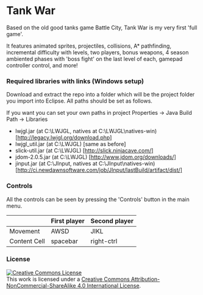 # Tank War

Based on the old good tanks game Battle City, Tank War is my very first 'full game'. 

It features animated sprites, projectiles, collisions, A* pathfinding, incremental difficulty with levels,
two players, bonus weapons, 4 season ambiented phases with 'boss fight' on the last level of each, 
gamepad controller control, and more!

### Required libraries with links (Windows setup)

Download and extract the repo into a folder which will be the project folder you import into Eclipse. All paths should be set as follows.

If you want you can set your own paths in project Properties -> Java Build Path -> Libraries

- lwjgl.jar      (at C:\LWJGL, natives at C:\LWJGL\natives-win) [http://legacy.lwjgl.org/download.php]
- lwjgl_util.jar (at C:\LWJGL) [same as before]
- slick-util.jar (at C:\LWJGL) [http://slick.ninjacave.com/]
- jdom-2.0.5.jar (at C:\LWJGL) [http://www.jdom.org/downloads/]
- jinput.jar     (at C:\JInput, natives at C:\JInput\natives-win) [http://ci.newdawnsoftware.com/job/JInput/lastBuild/artifact/dist/]
 
### Controls

All the controls can be seen by pressing the 'Controls' button in the main menu. 

|               | First player  | Second player |
| ------------- | ------------- | ------------- |
| Movement      |     AWSD      |     JIKL      |
| Content Cell  |   spacebar    |  right-ctrl   |

### License

<a rel="license" href="http://creativecommons.org/licenses/by-nc-sa/4.0/"><img alt="Creative Commons License" style="border-width:0" src="https://i.creativecommons.org/l/by-nc-sa/4.0/88x31.png" /></a><br />This work is licensed under a <a rel="license" href="http://creativecommons.org/licenses/by-nc-sa/4.0/">Creative Commons Attribution-NonCommercial-ShareAlike 4.0 International License</a>.
